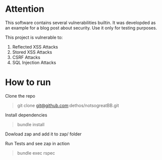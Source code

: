 Attention
=========

This software contains several vulnerabilities builtin.
It was developded as an example for a blog post about security.
Use it only for testing purposes.

This project is vulnerable to:

1. Reflected XSS Attacks
2. Stored XSS Attacks
3. CSRF Attacks
4. SQL Injection Attacks

# How to run

Clone the repo

> git clone git@github.com:dethos/notsogreatBB.git

Install dependencies

> bundle install

Dowload zap and add it to zap/ folder

Run Tests and see zap in action

> bundle exec rspec

